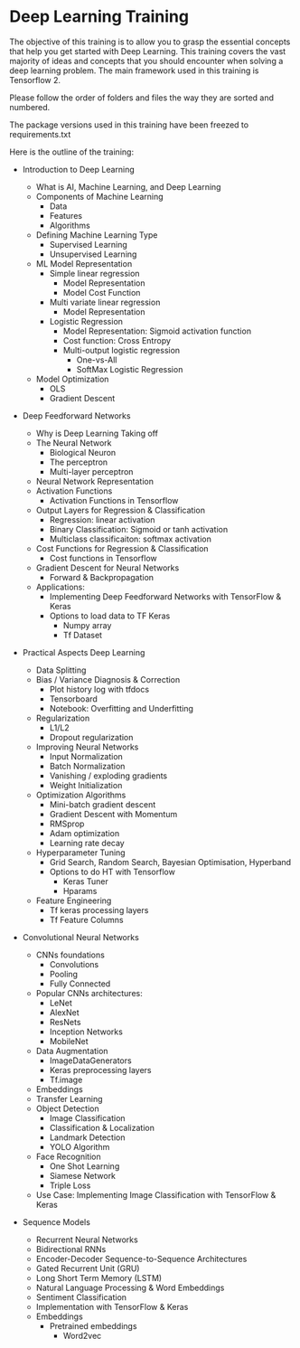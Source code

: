 # Deep Learning Training

The objective of this training is to allow you to grasp the essential concepts that help you get started with Deep Learning.
This training covers the vast majority of ideas and concepts that you should encounter when solving a deep learning problem.
The main framework used in this training is Tensorflow 2.

Please follow the order of folders and files the way they are sorted and numbered.

The package versions used in this training have been freezed to requirements.txt

Here is the outline of the training:

* Introduction to Deep Learning 
    * What is AI, Machine Learning, and Deep Learning
    * Components of Machine Learning
        * Data
        * Features
        * Algorithms
    * Defining Machine Learning Type
        * Supervised Learning
        * Unsupervised Learning
    * ML Model Representation 
        * Simple linear regression
            * Model Representation
            * Model Cost Function
        * Multi variate linear regression
            * Model Representation
        * Logistic Regression
            * Model Representation: Sigmoid activation function
            * Cost function: Cross Entropy
            * Multi-output logistic regression
                * One-vs-All
                * SoftMax Logistic Regression
    * Model Optimization
        * OLS
        * Gradient Descent
            
* Deep Feedforward Networks 
    * Why is Deep Learning Taking off
    * The Neural Network
        * Biological Neuron
        * The perceptron
        * Multi-layer perceptron
    * Neural Network Representation
    * Activation Functions
        * Activation Functions in Tensorflow
    * Output Layers for Regression & Classification
        * Regression: linear activation
        * Binary Classification: Sigmoid or tanh activation
        * Multiclass classificaiton: softmax activation
    * Cost Functions for Regression & Classification
        * Cost functions in Tensorflow
    * Gradient Descent for Neural Networks
        * Forward & Backpropagation
    * Applications: 
        * Implementing Deep Feedforward Networks with TensorFlow & Keras
        * Options to load data to TF Keras
            * Numpy array
            * Tf Dataset
        
* Practical Aspects Deep Learning 
    * Data Splitting
    * Bias / Variance Diagnosis & Correction
        * Plot history log with tfdocs
        * Tensorboard
        * Notebook: Overfitting and Underfitting
    * Regularization
        * L1/L2 
        * Dropout regularization
    * Improving Neural Networks
        * Input Normalization
        * Batch Normalization
        * Vanishing / exploding gradients
        * Weight Initialization
    * Optimization Algorithms
        * Mini-batch gradient descent
        * Gradient Descent with Momentum
        * RMSprop
        * Adam optimization
        * Learning rate decay
    * Hyperparameter Tuning
        * Grid Search, Random Search, Bayesian Optimisation, Hyperband
        * Options to do HT with Tensorflow
            * Keras Tuner 
            * Hparams
    * Feature Engineering 
        * Tf keras processing layers
        * Tf Feature Columns
        
* Convolutional Neural Networks 
    * CNNs foundations
        * Convolutions
        * Pooling
        * Fully Connected
    * Popular CNNs architectures:
        * LeNet
        * AlexNet
        * ResNets
        * Inception Networks
        * MobileNet
    * Data Augmentation
        * ImageDataGenerators
        * Keras preprocessing layers
        * Tf.image
    * Embeddings
    * Transfer Learning
    * Object Detection
        * Image Classification
        * Classification & Localization
        * Landmark Detection
        * YOLO Algorithm
    * Face Recognition
        * One Shot Learning 
        * Siamese Network 
        * Triple Loss
    * Use Case: Implementing Image Classification with TensorFlow & Keras
    
* Sequence Models 
    * Recurrent Neural Networks
    * Bidirectional RNNs
    * Encoder-Decoder Sequence-to-Sequence Architectures
    * Gated Recurrent Unit (GRU)
    * Long Short Term Memory (LSTM)
    * Natural Language Processing & Word Embeddings
    * Sentiment Classification
    * Implementation with TensorFlow & Keras
    * Embeddings
        * Pretrained embeddings
            * Word2vec